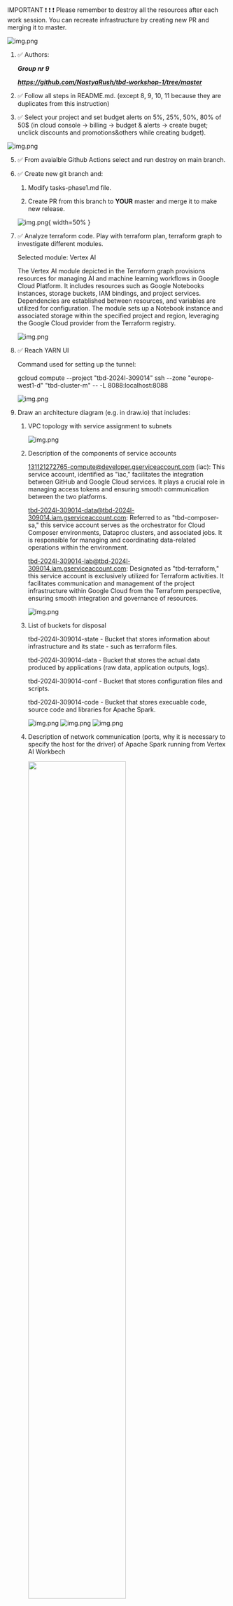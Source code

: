 IMPORTANT ❗ ❗ ❗ Please remember to destroy all the resources after each work session. You can recreate infrastructure by creating new PR and merging it to master.
  
![img.png](doc/figures/destroy.png)

1. ✅ Authors:

   ***Group nr 9***

   ***https://github.com/NastyaRush/tbd-workshop-1/tree/master***
   
2. ✅ Follow all steps in README.md. (except 8, 9, 10, 11 because they are duplicates from this instruction)

3. ✅ Select your project and set budget alerts on 5%, 25%, 50%, 80% of 50$ (in cloud console -> billing -> budget & alerts -> create buget; unclick discounts and promotions&others while creating budget).

  ![img.png](doc/figures/discounts.png)

5. ✅ From avaialble Github Actions select and run destroy on main branch.
   
6. ✅ Create new git branch and:
    1. Modify tasks-phase1.md file.
    
    2. Create PR from this branch to **YOUR** master and merge it to make new release. 
    
    ![img.png](photos/successfull_release){ width=50% }


7. ✅ Analyze terraform code. Play with terraform plan, terraform graph to investigate different modules.

   Selected module: Vertex AI

   
   The Vertex AI module depicted in the Terraform graph provisions resources for managing AI and machine learning workflows in Google Cloud Platform. It includes resources such as Google Notebooks instances, storage buckets, IAM bindings, and project services. Dependencies are established between resources, and variables are utilized for configuration. The module sets up a Notebook instance and associated storage within the specified project and region, leveraging the Google Cloud provider from the Terraform registry.
   
    ![img.png](photos/vertex-ai-graph.png)
   
8. ✅ Reach YARN UI
   
   Command used for setting up the tunnel:

   gcloud compute --project "tbd-2024l-309014" ssh --zone "europe-west1-d" "tbd-cluster-m" -- -L 8088:localhost:8088

   ![img.png](photos/yarn-ui.png)
   
9. Draw an architecture diagram (e.g. in draw.io) that includes:
    1. VPC topology with service assignment to subnets
   
       
       ![img.png](photos/vpc-topology.png)
    2. Description of the components of service accounts
  
       131121272765-compute@developer.gserviceaccount.com (iac): This service account, identified as "iac," facilitates the integration between GitHub and Google Cloud services. It plays a crucial role in managing access tokens and ensuring smooth communication between the two platforms.
   
       
       tbd-2024l-309014-data@tbd-2024l-309014.iam.gserviceaccount.com: Referred to as "tbd-composer-sa," this service account serves as the orchestrator for Cloud Composer environments, Dataproc clusters, and associated jobs. It is responsible for managing and coordinating data-related operations within the environment.
   
       
       tbd-2024l-309014-lab@tbd-2024l-309014.iam.gserviceaccount.com: Designated as "tbd-terraform," this service account is exclusively utilized for Terraform activities. It facilitates communication and management of the project infrastructure within Google Cloud from the Terraform perspective, ensuring smooth integration and governance of resources.

       ![img.png](photos/service-accounts.png)
       
    3. List of buckets for disposal
  

        tbd-2024l-309014-state - Bucket that stores information about infrastructure and its state - such as terraform files.
        
        tbd-2024l-309014-data - Bucket that stores the actual data produced by applications (raw data, application outputs, logs).
        
        tbd-2024l-309014-conf - Bucket that stores configuration files and scripts.
        
        tbd-2024l-309014-code - Bucket that stores execuable code, source code and libraries for Apache Spark.

       ![img.png](photos/buckets.png)
       ![img.png](photos/buckets_schema.jpg)
       ![img.png](photos/buckets_list.png)
       
    4. Description of network communication (ports, why it is necessary to specify the host for the driver) of Apache Spark running from Vertex AI Workbech
  
       <img src="https://github.com/NastyaRush/tbd-workshop-1/blob/master/photos/ips.png" width=70% height=70%>
       <img src="https://github.com/NastyaRush/tbd-workshop-1/blob/master/photos/ports.png" width=50% height=50%>
  
    ***place your diagram here***

10. ✅ Create a new PR and add costs by entering the expected consumption into Infracost

For all the resources of type: `google_artifact_registry`, `google_storage_bucket`, `google_service_networking_connection`
create a sample usage profiles and add it to the Infracost task in CI/CD pipeline. Usage file [example](https://github.com/infracost/infracost/blob/master/infracost-usage-example.yml) 

  Expected consumption:
   <img src="https://github.com/NastyaRush/tbd-workshop-1/blob/master/photos/infracost_expected_consumption.jpg" width=70% height=70%>

  Infracost output:
   <img src="https://github.com/NastyaRush/tbd-workshop-1/blob/master/photos/infracost_plan.png" width=60% height=60%>

11. ✅ Create a BigQuery dataset and an external table using SQL

    We used example query from README. Before executing this query is was necessary to complete step 13 because in that step data is pushed to the bucket and this query uses that data from the bucket. The project name here differs from other tasks because we had troubles with our main project, so we created another project.

    ![img.png](photos/query_result.jpg)
   
    ORC does not require a table schema, because in contrast to traditional relational databases that require a predefined schema, ORC can function with schema-on-read. It means that data is interpreted at the time of reading. ORC has a header containing metadata about columns so that the schema can be understood when reading. ORC is made this way to provide flexibility for Big Data systems like Hadoop.

  
12. ✅ Start an interactive session from Vertex AI workbench:
    
    ![img.png](photos/interactive_session.jpg)
   
13. ✅ Find and correct the error in spark-job.py

    Command for running spark-job.py:
    gcloud dataproc jobs submit pyspark gs://tbd-2024l-309014-code/spark-job.py --cluster=tbd-cluster --region=europe-west1 --project "tbd-2024l-309014"

    It’s output:
    ![img.png](photos/spark-job-error.jpg)

    Error: "code" : 404, "message" : "The specified bucket does not exist."
    How to find what causes error: analize responce

    Correction:
    ![img.png](photos/spark-job-correction.jpg)

    Result after correction:
    ![img.png](photos/spark-job-result-1.jpg)
    ![img.png](photos/spark-job-result-2.jpg)

14. Additional tasks using Terraform:

    ✅ i. Add support for arbitrary machine types and worker nodes for a Dataproc cluster and JupyterLab instance

    https://github.com/NastyaRush/tbd-workshop-1/blob/master/modules/dataproc/main.tf
    
    https://github.com/NastyaRush/tbd-workshop-1/blob/master/modules/dataproc/variables.tf

    ![img.png](photos/mr_wr_machine_types.jpg)
    ![img.png](photos/mr_wr_machine_types_applied.jpg)

    https://github.com/NastyaRush/tbd-workshop-1/blob/master/modules/vertex-ai-workbench/main.tf
    
    https://github.com/NastyaRush/tbd-workshop-1/blob/master/modules/vertex-ai-workbench/variables.tf)

    ![img.png](photos/jupyterlab_instance_type.jpg)
    ![img.png](photos/jupyterlab_instance_type_applied.jpg)
    
    ✅ ii. Add support for preemptible/spot instances in a Dataproc cluster

     https://github.com/NastyaRush/tbd-workshop-1/blob/master/modules/dataproc/main.tf

    ![img.png](photos/preemptible.jpg)
    
    ✅ iii. Perform additional hardening of Jupyterlab environment, i.e. disable sudo access and enable secure boot

    https://github.com/NastyaRush/tbd-workshop-1/blob/master/modules/vertex-ai-workbench/main.tf

    ![img.png](photos/jupyterlab_hardening.jpg)

    iv. (Optional) Get access to Apache Spark WebUI

    ***place the link to the modified file and inserted terraform code***
